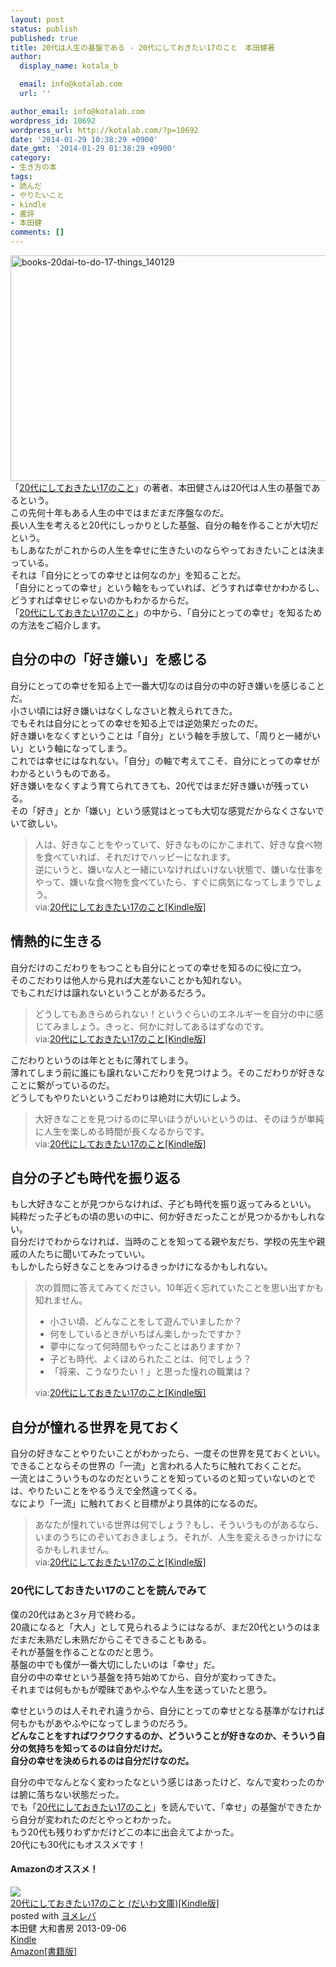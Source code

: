 ```yaml
---
layout: post
status: publish
published: true
title: 20代は人生の基盤である - 20代にしておきたい17のこと　本田健著
author:
  display_name: kotala_b

  email: info@kotalab.com
  url: ''

author_email: info@kotalab.com
wordpress_id: 10692
wordpress_url: http://kotalab.com/?p=10692
date: '2014-01-29 10:38:29 +0900'
date_gmt: '2014-01-29 01:38:29 +0900'
category:
- 生き方の本
tags:
- 読んだ
- やりたいこと
- kindle
- 書評
- 本田健
comments: []
---
```

<p><img src="http://kotalab.com/wp-content/uploads/books-20dai-to-do-17-things_140129-546x361.jpg" alt="books-20dai-to-do-17-things_140129" width="546" height="361" class="alignnone size-large wp-image-10698" /><br />
「<a href="http://www.amazon.co.jp/exec/obidos/asin/B00EXODB64/same-22/" rel="nofollow" target="_blank">20代にしておきたい17のこと</a>」の著者、本田健さんは20代は人生の基盤であるという。<br />
この先何十年もある人生の中ではまだまだ序盤なのだ。<br />
長い人生を考えると20代にしっかりとした基盤、自分の軸を作ることが大切だという。<br />
<span class="b">もしあなたがこれからの人生を幸せに生きたいのならやっておきたいことは決まっている。<br />
それは「自分にとっての幸せとは何なのか」を知ることだ。</span><br />
「自分にとっての幸せ」という軸をもっていれば、どうすれば幸せかわかるし、どうすれば幸せじゃないのかもわかるからだ。<br />
「<a href="http://www.amazon.co.jp/exec/obidos/asin/B00EXODB64/same-22/" rel="nofollow" target="_blank">20代にしておきたい17のこと</a>」の中から、「自分にとっての幸せ」を知るための方法をご紹介します。<br />
<!--more--></p>
<h2>自分の中の「好き嫌い」を感じる</h2>
<p>自分にとっての幸せを知る上で一番大切なのは自分の中の好き嫌いを感じることだ。<br />
小さい頃には好き嫌いはなくしなさいと教えられてきた。<br />
でもそれは自分にとっての幸せを知る上では逆効果だったのだ。<br />
好き嫌いをなくすということは「自分」という軸を手放して、「周りと一緒がいい」という軸になってしまう。<br />
これでは幸せにはなれない。「自分」の軸で考えてこそ、自分にとっての幸せがわかるというものである。<br />
好き嫌いをなくすよう育てられてきても、20代ではまだ好き嫌いが残っている。<br />
その<span class="b">「好き」とか「嫌い」という感覚はとっても大切な感覚だからなくさないでいて欲しい。</span></p>
<blockquote><p>人は、好きなことをやっていて、好きなものにかこまれて、好きな食べ物を食べていれば、それだけでハッピーになれます。<br />
逆にいうと、嫌いな人と一緒にいなければいけない状態で、嫌いな仕事をやって、嫌いな食べ物を食べていたら、すぐに病気になってしまうでしょう。<br />
via:<a href="http://www.amazon.co.jp/exec/obidos/asin/B00EXODB64/same-22/" rel="nofollow" target="_blank">20代にしておきたい17のこと[Kindle版]</a></p></blockquote>
<h2>情熱的に生きる</h2>
<p>自分だけのこだわりをもつことも自分にとっての幸せを知るのに役に立つ。<br />
そのこだわりは他人から見れば大差ないことかも知れない。<br />
でもこれだけは譲れないということがあるだろう。</p>
<blockquote><p>どうしてもあきらめられない！というぐらいのエネルギーを自分の中に感じてみましょう。きっと、何かに対してあるはずなのです。<br />
via:<a href="http://www.amazon.co.jp/exec/obidos/asin/B00EXODB64/same-22/" rel="nofollow" target="_blank">20代にしておきたい17のこと[Kindle版]</a></p></blockquote>
<p>こだわりというのは年とともに薄れてしまう。<br />
薄れてしまう前に誰にも譲れないこだわりを見つけよう。そのこだわりが好きなことに繋がっているのだ。<br />
<span class="b">どうしてもやりたいというこだわりは絶対に大切にしよう。</span></p>
<blockquote><p>大好きなことを見つけるのに早いほうがいいというのは、そのほうが単純に人生を楽しめる時間が長くなるからです。<br />
via:<a href="http://www.amazon.co.jp/exec/obidos/asin/B00EXODB64/same-22/" rel="nofollow" target="_blank">20代にしておきたい17のこと[Kindle版]</a></p></blockquote>
<h2>自分の子ども時代を振り返る</h2>
<p>もし大好きなことが見つからなければ、子ども時代を振り返ってみるといい。<br />
純粋だった子どもの頃の思いの中に、何か好きだったことが見つかるかもしれない。<br />
自分だけでわからなければ、当時のことを知ってる親や友だち、学校の先生や親戚の人たちに聞いてみたっていい。<br />
もしかしたら好きなことをみつけるきっかけになるかもしれない。</p>
<blockquote><p>次の質問に答えてみてください。10年近く忘れていたことを思い出すかも知れません。</p>
<ul>
<li>小さい頃、どんなことをして遊んでいましたか？</li>
<li>何をしているときがいちばん楽しかったですか？</li>
<li>夢中になって何時間もやったことはありますか？</li>
<li>子ども時代、よくほめられたことは、何でしょう？</li>
<li>「将来、こうなりたい！」と思った憧れの職業は？</li>
</ul>
<p>via:<a href="http://www.amazon.co.jp/exec/obidos/asin/B00EXODB64/same-22/" rel="nofollow" target="_blank">20代にしておきたい17のこと[Kindle版]</a></p></blockquote>
<h2>自分が憧れる世界を見ておく</h2>
<p>自分の好きなことやりたいことがわかったら、一度その世界を見ておくといい。<br />
できることならその世界の「一流」と言われる人たちに触れておくことだ。<br />
一流とはこういうものなのだということを知っているのと知っていないのとでは、やりたいことをやるうえで全然違ってくる。<br />
なにより「一流」に触れておくと目標がより具体的になるのだ。</p>
<blockquote><p>あなたが憧れている世界は何でしょう？もし、そういうものがあるなら、いまのうちにのぞいておきましょう。それが、人生を変えるきっかけになるかもしれません。<br />
via:<a href="http://www.amazon.co.jp/exec/obidos/asin/B00EXODB64/same-22/" rel="nofollow" target="_blank">20代にしておきたい17のこと[Kindle版]</a></p></blockquote>
<h3>20代にしておきたい17のことを読んでみて</h3>
<p>僕の20代はあと3ヶ月で終わる。<br />
20歳になると「大人」として見られるようにはなるが、まだ20代というのはまだまだ未熟だし未熟だからこそできることもある。<br />
それが基盤を作ることなのだと思う。<br />
基盤の中でも僕が一番大切にしたいのは「幸せ」だ。<br />
自分の中の幸せという基盤を持ち始めてから、自分が変わってきた。<br />
それまでは何もかもが曖昧であやふやな人生を送っていたと思う。</p>
<p>幸せというのは人それぞれ違うから、自分にとっての幸せとなる基準がなければ何もかもがあやふやになってしまうのだろう。<br />
<strong>どんなことをすればワクワクするのか、どういうことが好きなのか、そういう自分の気持ちを知ってるのは自分だけだ。<br />
自分の幸せを決められるのは自分だけなのだ。</strong></p>
<p>自分の中でなんとなく変わったなという感じはあったけど、なんで変わったのかは腑に落ちない状態だった。<br />
でも「<a href="http://www.amazon.co.jp/exec/obidos/asin/B00EXODB64/same-22/" rel="nofollow" target="_blank">20代にしておきたい17のこと</a>」を読んでいて、「幸せ」の基盤ができたから自分が変われたのだとやっとわかった。<br />
もう20代も残りわずかだけどこの本に出会えてよかった。<br />
20代にも30代にもオススメです！</p>
<h4 class="aam">Amazonのオススメ！</h4>
<div class="booklink-box">
<div class="booklink-image"><a href="http://www.amazon.co.jp/exec/obidos/asin/B00EXODB64/same-22/" rel="nofollow" target="_blank"><img src="http://ecx.images-amazon.com/images/I/31pkuWYVXSL._SL160_.jpg" style="border: none;" /></a></div>
<div class="booklink-info">
<div class="booklink-name"><a href="http://www.amazon.co.jp/exec/obidos/asin/B00EXODB64/same-22/" rel="nofollow" target="_blank">20代にしておきたい17のこと (だいわ文庫)[Kindle版]</a>
<div class="booklink-powered-date">posted with <a href="http://yomereba.com" rel="nofollow" target="_blank">ヨメレバ</a></div>
</div>
<div class="booklink-detail">本田健 大和書房 2013-09-06    </div>
<div class="booklink-link2">
<div class="shoplinkkindle"><a href="http://www.amazon.co.jp/exec/obidos/ASIN/B00EXODB64/same-22/" rel="nofollow" target="_blank" >Kindle</a></div>
<div class="shoplinkamazon"><a href="http://www.amazon.co.jp/exec/obidos/ASIN/447979316X/same-22/" rel="nofollow" target="_blank" title="アマゾン" >Amazon[書籍版]</a></div>
</p></div>
</div>
<div class="booklink-footer"></div>
</div>
